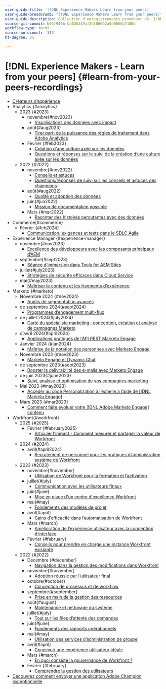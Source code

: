 ```yaml
---
user-guide-title: '[!DNL Experience Makers Learn from your peers]'
user-guide-breadcrumb: "[!DNL Experience Makers Learn from your peers]"
user-guide-description: Collection d'enregistrements provenant de  [!DNL Experience Makers Learn from your peers]
source-git-commit: b93f940bfbd028349af2df86992a9e0655b7480d
workflow-type: tm+mt
source-wordcount: '313'
ht-degree: 3%

---
```



# [!DNL Experience Makers - Learn from your peers] {#learn-from-your-peers-recordings}

+ [Créateurs d’expérience](overview.md)
+ Analytics {#analytics}
   + 2023 {#2023}
      + novembre{#nov2023}
         + [Visualisations des données avec impact](analytics/nov2023/impactful-data-visualizations.md)
      + août{#aug2023}
         + [Tirer parti de la puissance des règles de traitement dans Adobe Analytics](analytics/aug2023/processing-rules.md)
      + Février {#feb2023}
         + [Création d’une culture axée sur les données](analytics/feb2023/data-driven-culture.md)
         + [Questions et réponses sur le suivi de la création d’une culture axée sur les données](analytics/feb2023/data-driven-culture-q-and-a.md)
   + 2022 {#2022}
      + novembre{#nov2022}
         + [Conseils et astuces](analytics/nov2022/tips-and-tricks.md)
         + [Questions/réponses de suivi sur les conseils et astuces des champions](analytics/nov2022/tips-and-tricks-q-and-a.md)
      + août{#aug2022}
         + [Qualité et adoption des données](analytics/aug2022/data-quality.md)
      + juin{#jun2022}
         + [Mission de documentation possible](analytics/june2022/mission-possible.md)
      + Mars {#mar2022}
         + [Raconter des histoires percutantes avec des données](analytics/mar2022/stories-with-data.md)
+ Commerce{#commerce}
   + Février {#feb2024}
      + [Communication, exigences et tests dans le SDLC Agile](commerce/2024/agile-sdlc.md)
+ Experience Manager {#experience-manager}
   + novembre{#nov2023}
      + [Excellence des développeurs avec les composants principaux d’AEM](experience-manager/nov2023/core-components.md)
   + septembre{#sept2023}
      + [Séance d’immersion dans Tools for AEM Sites](experience-manager/sept2023/aem-sites-tools.md)
   + juillet{#july2023}
      + [ Stratégies de sécurité efficaces dans Cloud Service ](experience-manager/july2023/effective-security-strategies-in-cloud-service.md)
   + mai{#may2023}
      + [Maîtriser le contenu et les fragments d’expérience](experience-manager/may2023/mastering-content-and-experience-fragments.md)
+ Marketo {#marketo}
   + Novembre 2024 {#nov2024}
      + [Audits de segmentation avancés](marketo/nov2024/advanced-segmentation.md)
   + de septembre 2024{#sept2024}
      + [Programmes d’engagement multi-flux](marketo/sept2024/multi-stream-engagement-programs.md)
   + de juillet 2024{#july2024}
      + [Carte du spécialiste marketing : conception, création et analyse de campagnes Marketo](marketo/july2024/marketers-map-marketo-campaigns.md)
   + d’avril 2024{#april2024}
      + [Applications pratiques de l’API REST Marketo Engage](marketo/april2024/practical-applications-of-marketo-engage-rest-api.md)
   + Janvier 2024 {#jan2024}
      + [Maîtrise de la notation des personnes avec Marketo Engage](marketo/jan2024/person-scoring-mastery.md)
   + Novembre 2023 {#nov2023}
      + [Marketo Engage et Dynamic Chat](marketo/nov2023/dynamic-chat.md)
   + de septembre 2023{#sept2023}
      + [Booster la délivrabilité des e-mails avec Marketo Engage](marketo/sept2023/email-deliverability.md)
   + de juin 2023{#june2023}
      + [Suivi, analyse et optimisation de vos campagnes marketing](marketo/june2023/marketing-campaigns.md)
   + Mai 2023 {#may2023}
      + [Accéder au code Personalization à l’échelle à l’aide de  [!DNL Marketo Engage]](marketo/may2023/personalization-at-scale.md)
   + Mars 2023 {#mar2023}
      + [Comment faire évoluer votre  [!DNL Adobe Marketo Engage]  contenu](marketo/mar2023/templates-tokens-teamwork.md)
+ Workfront{#workfront}
   + 2025 {#2025}
      + Février {#february2025}
         + [Articuler l’impact - Comment mesurer et partager la valeur de Workfront](workfront/2025/how-to-measure-and-share-workfront-value.md)
   + 2024 {#2024}
      + avril{#april2024}
         + [Recrutement de personnel pour les pratiques d’administration système de Workfront](workfront/2024/04/staffing-your-workfront-system-admin-practice.md)
   + 2023 {#2023}
      + novembre{#november}
         + [Utilisation de Workfront pour la formation et l’activation](workfront/2023/11/using-workfront-for-training-and-enablement.md)
      + juillet{#july}
         + [Communication avec les utilisateurs finaux](workfront/2023/07/communicating-with-end-users.md)
      + juin{#june}
         + [Mise en place d&#39;un centre d&#39;excellence Workfront](workfront/2023/06/establishing-a-workfront-center-of-excellence.md)
      + mai{#may}
         + [Fondements des modèles de projet](workfront/2023/05/foundations-of-project-templates.md)
      + avril{#april}
         + [Gains d’efficacité dans l’automatisation de Workfront](workfront/2023/04/finding-efficiencies-in-workfront-automation.md)
      + Mars {#march}
         + [Amélioration de l’expérience utilisateur avec la conception d’interface](workfront/2023/03/improving-user-experience-with-interface-design.md)
      + Février {#february}
         + [Conseils pour prendre en charge une instance Workfront existante](workfront/2023/02/tips-for-taking-over-an-existing-workfront-instance.md)
   + 2022 {#2022}
      + Décembre {#december}
         + [Navigation dans la gestion des modifications dans Workfront](workfront/2022/12/navigating-change-management.md)
      + novembre{#november}
         + [Adoption réussie par l’utilisateur final](workfront/2022/11/successful-end-user-adoption.md)
      + octobre{#october}
         + [Conception de processus et de workflow](workfront/2022/10/workflow-and-process-design.md)
      + septembre{#september}
         + [Prise en main de la gestion des ressources](workfront/2022/09/getting-started-with-resource-management.md)
      + août{#august}
         + [Maintenance et nettoyage du système](workfront/2022/08/system-maintenance-and-cleanup.md)
      + juillet{#july}
         + [Tout sur les files d’attente des demandes](workfront/2022/07/all-about-request-queues.md)
      + juin{#june}
         + [Fondements des rapports opérationnels](workfront/2022/06/foundations-of-operational-reporting.md)
      + mai{#may}
         + [Utilisation des services d’administration de groupe](workfront/2022/05/leveraging-the-group-admin.md)
      + avril{#april}
         + [Concevoir une expérience utilisateur idéale](workfront/2022/04/designing-an-ideal-user-experience.md)
      + Mars {#march}
         + [En quoi consiste la gouvernance de Workfront ?](workfront/2022/03/what-is-workfront-governance.md)
      + Février {#february}
         + [Comprendre la gestion des utilisateurs](workfront/2022/02/understanding-user-management.md)
+ [Découvrez comment envoyer une application Adobe Champion exceptionnelle](./adobe-champion-application.md)
